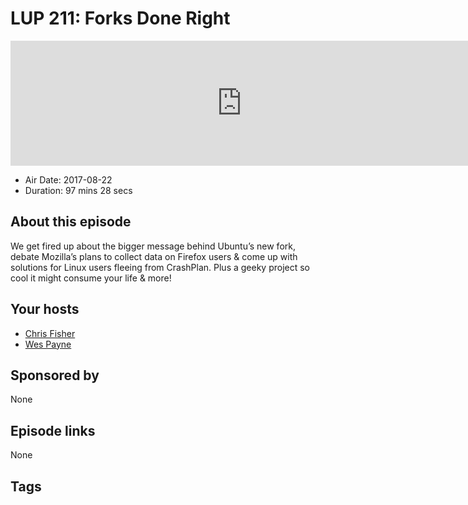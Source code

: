 # LUP 211: Forks Done Right

<iframe src="https://player.fireside.fm/v2/RUkczH-V+jlXuxulT?theme=dark" width="740" height="200" frameborder="0" scrolling="no"></iframe>

* Air Date: 2017-08-22
* Duration: 97 mins 28 secs

## About this episode

We get fired up about the bigger message behind Ubuntu’s new fork, debate Mozilla’s plans to collect data on Firefox users & come up with solutions for Linux users fleeing from CrashPlan. Plus a geeky project so cool it might consume your life & more!

## Your hosts
* [Chris Fisher](https://linuxunplugged.com/hosts/chrislas)
* [Wes Payne](https://linuxunplugged.com/hosts/wes)

## Sponsored by

None



## Episode links

None



## Tags

